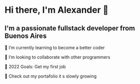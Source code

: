 # Hi there, I'm Alexander 👋 


## I'm a passionate fullstack developer from Buenos Aires

🌱 I’m currently learning to become a better coder

👯 I’m looking to collaborate with other programmers

🥅 2022 Goals: Get my first job

🔭 Check out my portafolio it s slowly growing

